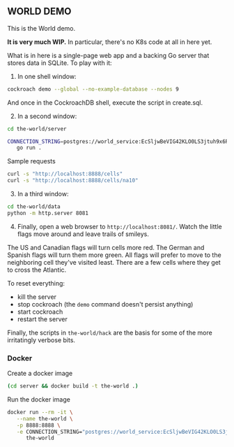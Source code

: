 ## WORLD DEMO

This is the World demo.

**It is very much WIP.** In particular, there's no K8s code at all in here
yet.

What is in here is a single-page web app and a backing Go server that stores
data in SQLite. To play with it:

1. In one shell window:

``` sh
cockroach demo --global --no-example-database --nodes 9
```

And once in the CockroachDB shell, execute the script in create.sql.

2. In a second window:

``` sh
cd the-world/server

CONNECTION_STRING=postgres://world_service:EcSljwBeVIG42KLO0LS3jtuh9x6RMcOBZEWFSk@localhost:26257/the_world?sslmode=allow \
   go run .
```

Sample requests

``` sh
curl -s "http://localhost:8888/cells"
curl -s "http://localhost:8888/cells/na10"
```

3. In a third window:

``` sh
cd the-world/data
python -m http.server 8081
```

4. Finally, open a web browser to `http://localhost:8081/`. Watch the little
   flags move around and leave trails of smileys.

The US and Canadian flags will turn cells more red. The German and Spanish
flags will turn them more green. All flags will prefer to move to the
neighboring cell they've visited least. There are a few cells where they get
to cross the Atlantic.

To reset everything:

- kill the server
- stop cockroach (the `demo` command doesn't persist anything)
- start cockroach
- restart the server

Finally, the scripts in `the-world/hack` are the basis for some of the more
irritatingly verbose bits.

### Docker

Create a docker image

``` sh
(cd server && docker build -t the-world .)
```

Run the docker image

``` sh
docker run --rm -it \
   --name the-world \
   -p 8888:8888 \
   -e CONNECTION_STRING="postgres://world_service:EcSljwBeVIG42KLO0LS3jtuh9x6RMcOBZEWFSk@host.docker.internal:26257/the_world?sslmode=allow" \
      the-world
```